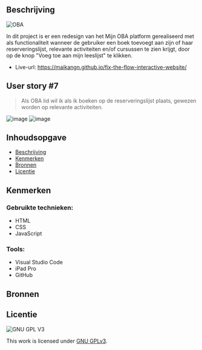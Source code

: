 ## Beschrijving
![OBA](https://user-images.githubusercontent.com/1061632/191293310-64f64c1f-8b5a-42a3-8181-d0fb240ebc56.png)

In dit project is er een redesign van het Mijn OBA platform gerealiseerd met als functionaliteit wanneer de gebruiker een boek toevoegt aan zijn of haar reserveringslijst, relevante activiteiten en/of cursussen te zien krijgt, door op de knop "Voeg toe aan mijn leeslijst" te klikken.

* Live-url: https://maikangn.github.io/fix-the-flow-interactive-website/

## User story #7
> Als OBA lid wil ik als ik boeken op de reserveringslijst plaats, gewezen worden op relevante activiteiten.

![image](https://user-images.githubusercontent.com/112856292/206930535-652ee36e-7852-4b2a-b32f-6233e7c84de9.png)
![image](https://user-images.githubusercontent.com/112856292/206930557-17dfbf97-b09c-43ee-8114-327511ba379c.png)

## Inhoudsopgave

  * [Beschrijving](#beschrijving)
  * [Kenmerken](#kenmerken)
  * [Bronnen](#bronnen)
  * [Licentie](#licentie)

<!-- In de Beschrijving staat hoe je project er uit ziet, hoe het werkt en wat je er mee kan. -->
<!-- Voeg een mooie poster visual toe 📸 -->
<!-- Voeg een link toe naar Github Pages 🌐-->

## Kenmerken
<!-- Bij Kenmerken staat welke technieken zijn gebruikt en hoe. Wat is de HTML structuur? Wat zijn de belangrijkste dingen in CSS? Wat is er met Javascript gedaan en hoe? Misschien heb je een framwork of library gebruikt? -->

### Gebruikte technieken:
- HTML
- CSS
- JavaScript

### Tools:
- Visual Studio Code
- iPad Pro
- GitHub

## Bronnen

## Licentie

![GNU GPL V3](https://www.gnu.org/graphics/gplv3-127x51.png)

This work is licensed under [GNU GPLv3](./LICENSE).
